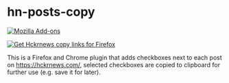 # hn-posts-copy
[![Mozilla Add-ons](https://img.shields.io/amo/rating/hckrnews-copy-links?label=Firefox)](https://addons.mozilla.org/firefox/addon/hckrnews-copy-links/)
<!--[![Chrome Web Store](https://img.shields.io/chrome-web-store/rating/xxxxxxxxxxxxxxxxxxxxxxxx?label=Chrome)](https://chrome.google.com/webstore/detail/hckrnews-copy-links/xxxxxxxxxxxxxxxxxxxxxxxx)-->

<p>
<a href="https://addons.mozilla.org/firefox/addon/hckrnews-copy-links/"><img src="https://user-images.githubusercontent.com/585534/107280546-7b9b2a00-6a26-11eb-8f9f-f95932f4bfec.png" alt="Get Hckrnews copy links for Firefox"></a> 
<!--<a href="https://chrome.google.com/webstore/detail/hckrnews-copy-links/xxxxxxxxxxxxxxx"><img src="https://user-images.githubusercontent.com/585534/107280622-91a8ea80-6a26-11eb-8d07-77c548b28665.png" alt="Get Hckrnews copy links for Chromium"></a>-->
</p>


This is a Firefox and Chrome plugin that adds checkboxes next to each post on https://hckrnews.com/, selected checkboxes are copied to clipboard for further use (e.g. save it for later).